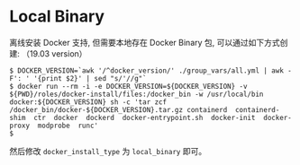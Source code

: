 # Local Binary

离线安装 Docker 支持, 但需要本地存在 Docker Binary 包, 可以通过如下方式创建: （19.03 version）
```
$ DOCKER_VERSION=`awk '/^docker_version/' ./group_vars/all.yml | awk -F': ' '{print $2}' | sed "s/'//g"`
$ docker run --rm -i -e DOCKER_VERSION=${DOCKER_VERSION} -v ${PWD}/roles/docker-install/files:/docker_bin -w /usr/local/bin docker:${DOCKER_VERSION} sh -c 'tar zcf /docker_bin/docker-${DOCKER_VERSION}.tar.gz containerd  containerd-shim  ctr  docker  dockerd  docker-entrypoint.sh  docker-init  docker-proxy  modprobe  runc'
$ 
```

然后修改 `docker_install_type` 为 `local_binary` 即可。